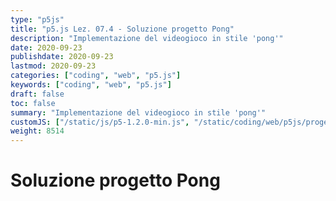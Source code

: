 ```yaml
---
type: "p5js"
title: "p5.js Lez. 07.4 - Soluzione progetto Pong"
description: "Implementazione del videogioco in stile 'pong'"
date: 2020-09-23
publishdate: 2020-09-23
lastmod: 2020-09-23
categories: ["coding", "web", "p5.js"]
keywords: ["coding", "web", "p5.js"]
draft: false
toc: false
summary: "Implementazione del videogioco in stile 'pong'"
customJS: ["/static/js/p5-1.2.0-min.js", "/static/coding/web/p5js/progettoPongSoluzione.js"]
weight: 8514
---
```


# Soluzione progetto Pong

<div id="progettoPong"></div>
